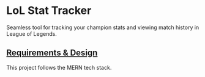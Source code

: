 # LoL Stat Tracker
Seamless tool for tracking your champion stats and viewing match history in League of Legends.

## [Requirements & Design](https://www.notion.so/briancarrington/LoL-Stat-Tracker-343f97e0740043f09ba68a6295be1736)

This project follows the MERN tech stack.
